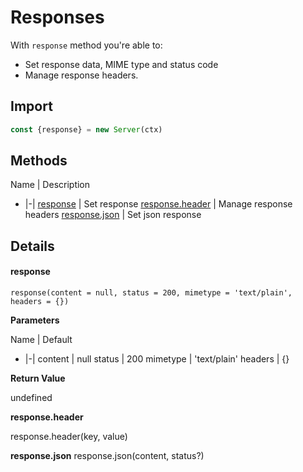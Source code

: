 # Responses

With `response` method you're able to:

- Set response data, MIME type and status code
- Manage response headers.

## Import

```js
const {response} = new Server(ctx)
```

## Methods

Name | Description
- |-|
[response](#response) | Set response
[response.header](#response.header) | Manage response headers
[response.json](#response.json) | Set json response 

## Details

#### response

```
response(content = null, status = 200, mimetype = 'text/plain', headers = {})
```

**Parameters**

Name | Default
- |-|
content | null
status | 200
mimetype | 'text/plain'
headers | {}

**Return Value**

undefined


**response.header**

response.header(key, value)

**response.json**
response.json(content, status?)
